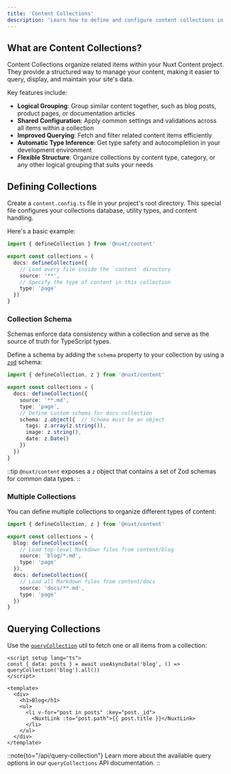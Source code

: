 ```yaml
---
title: 'Content Collections'
description: 'Learn how to define and configure content collections in your Nuxt application.'
---
```


## What are Content Collections?

Content Collections organize related items within your Nuxt Content project. They provide a structured way to manage your content, making it easier to query, display, and maintain your site's data.

Key features include:

- **Logical Grouping**: Group similar content together, such as blog posts, product pages, or documentation articles
- **Shared Configuration**: Apply common settings and validations across all items within a collection
- **Improved Querying**: Fetch and filter related content items efficiently
- **Automatic Type Inference**: Get type safety and autocompletion in your development environment
- **Flexible Structure**: Organize collections by content type, category, or any other logical grouping that suits your needs

## Defining Collections

Create a `content.config.ts` file in your project's root directory. This special file configures your collections database, utility types, and content handling.

Here's a basic example:

```ts [content.config.ts]
import { defineCollection } from '@nuxt/content'

export const collections = {
  docs: defineCollection({
    // Load every file inside the `content` directory
    source: '**',
    // Specify the type of content in this collection
    type: 'page'
  })
}
```

### Collection Schema

Schemas enforce data consistency within a collection and serve as the source of truth for TypeScript types.

Define a schema by adding the `schema` property to your collection by using a [`zod`](https://zod.dev) schema:

```ts [content.config.ts]
import { defineCollection, z } from '@nuxt/content'

export const collections = {
  docs: defineCollection({
    source: '**.md',
    type: 'page',
    // Define custom schema for docs collection
    schema: z.object({  // Schema must be an object
      tags: z.array(z.string()),
      image: z.string(),
      date: z.Date()
    })
  })
}
```

::tip
`@nuxt/content` exposes a `z` object that contains a set of Zod schemas for common data types.
::

### Multiple Collections

You can define multiple collections to organize different types of content:

```ts [content.config.ts]
import { defineCollection, z } from '@nuxt/content'

export const collections = {
  blog: defineCollection({
    // Load top-level Markdown files from content/blog
    source: 'blog/*.md',
    type: 'page'
  }),
  docs: defineCollection({
    // Load all Markdown files from content/docs
    source: 'docs/**.md',
    type: 'page'
  })
}
```

## Querying Collections

Use the [`queryCollection`](/docs/composables/query-collection) util to fetch one or all items from a collection:

```vue [pages/blog.vue]
<script setup lang="ts">
const { data: posts } = await useAsyncData('blog', () => queryCollection('blog').all())
</script>

<template>
  <div>
    <h1>Blog</h1>
    <ul>
      <li v-for="post in posts" :key="post._id">
        <NuxtLink :to="post.path">{{ post.title }}</NuxtLink>
      </li>
    </ul>
  </div>
</template>
```

::note{to="/api/query-collection"}
Learn more about the available query options in our `queryCollections` API documentation.
::
